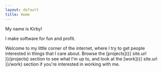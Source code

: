 ```yaml
---
layout: default
title: Home
---
```


My name is Kirby!

I make software for fun and profit.

Welcome to my little corner of the internet, where I try to get people interested in things that I care about.
Browse the [projects]({{ site.url }}/projects) section to see what I'm up to, and look at the [work]({{ site.url }}/work) section if you're interested in working with me.
